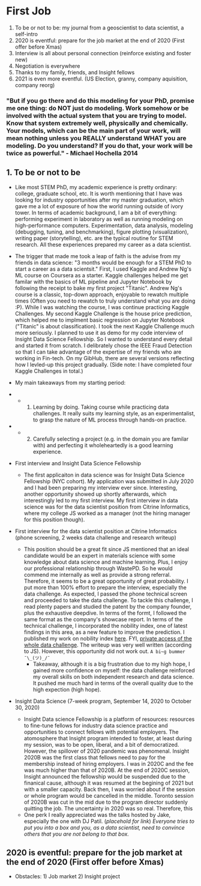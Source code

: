 # First Job
1. To be or not to be: my journal from a geoscientist to data scientist, a self-intro
2. 2020 is eventful: prepare for the job market at the end of 2020 (First offer before Xmas)  
3. Interview is all about personal connection (reinforce existing and foster new)
4. Negotiation is everywhere    
5. Thanks to my family, friends, and Insight fellows
6. 2021 is even more eventful. (US Election, granny, company aquisition, company reorg)

### "But if you go there and do this modeling for your PhD, promise me one thing:   do NOT just do modeling.  Work somehow or be involved with the actual system that you are trying to model.   Know that system extremely well, physically and chemically.   Your models, which can be the main part of your work, will mean nothing unless you REALLY understand WHAT you are modeling.   Do you understand?   If you do that, your work will be twice as powerful." - Michael Hochella 2014

## 1. To be or not to be  
- Like most STEM PhD, my academic experience is pretty ordinary: college, graduate school, etc. It is worth mentioning that I have was looking for industry opportunities after my master graduation, which gave me a lot of exposure of how the world running outside of ivory tower. In terms of academic background, I am a bit of everything: performing experiment in laboratory as well as running modeling on high-performance computers. Experimentation, data analysis, modeling (debugging, tuning, and benchmarking), figure plotting (visualization), writing paper (storytelling), etc. are the typical routine for STEM research. All these experiences prepared my career as a data scientist.

- The trigger that made me took a leap of faith is the advise from my friends in data science: "3 months would be enough for a STEM PhD to start a career as a data scientsit." First, I used Kaggle and Andrew Ng's ML course on Coursera as a starter. Kaggle challenges helped me get familar with the basics of ML pipeline and Jupyter Notebook by following the receipt to bake my first project "Titanic". Andrew Ng's course is a classic, top-down approach, enjoyable to rewatch multiple times (Often you need to rewatch to truly understand what you are doing :P). While I was watching the course, I was continue practicing Kaggle Challenges. My second Kaggle Challenge is the house price prediction, which helped me to implment basic regression on Jupyter Notebook ("Titanic" is about classification). I took the next Kaggle Challenge much more seriously. I planned to use it as demo for my code interview of Insight Data Science Fellowship. So I wanted to understand every detail and started it from scratch. I delibrately chose the IEEE Fraud Detection so that I can take advantage of the expertise of my friends who are working in Fin-tech. On my GibHub, there are several versions reflecting how I levled-up this project gradually. (Side note: I have completed four Kaggle Challenges in total.) 

- My main takeaways from my starting period:
- -  1. Learning by doing. Taking course while practicing data challenges. It really suits my learning style, as an experimentalist, to grasp the nature of ML process through hands-on practice.
- -  2. Carefully selecting a project (e.g. in the domain you are familar with) and perfecting it wholeheartedly is a good learning experience.

- First interview and Insight Data Science Fellowship  
   - The first applicaiton in data science was for Insight Data Science Fellowship (NYC cohort). My application was submitted in July 2020 and I had been preparing my interview ever since. Interesting, another opportunity showed up shortly afterwards, which interestingly led to my first interview. My first interview in data science was for the data scientist position from Citrine Informatics, where my college JS worked as a manager (not the hiring manager for this position though). 
- First interview for the data scientist position at Citrine Informatics (phone screening, 2 weeks data challenge and research writeup) 
  - This position should be a great fit since JS mentioned that an ideal candidate would be an expert in materials science with some knowledge about data science and machine learning. Plus, I enjoy our professional relationship through WastePD. So he would commend me internally as well as provide a strong referral. Therefore, it seems to be a great opportunity of great probability. I put more than 100% effort to prepare the interview, especially the data challenge. As expected, I passed the phone technical screen and proceeded to take the data challenge. To tackle this challenge, I read plenty papers and studied the patent by the company founder, plus the exhaustive deepdive. In terms of the formt, I followed the same format as the company's showcase report. In terms of the technical challenge, I incorporated the nobility index, one of latest findings in this area, as a new feature to improve the prediction. I published my work on nobility index [here](https://github.com/er1czz/elements). FYI, [private access of the whole data challenge](https://github.com/er1czz/citrine_challenge). The writeup was very well written (according to JS). However, this opportunity did not work out.  ``` A bi~g bummer  ¯\_(ツ)_/¯  ``` 
       - Takeaway, although it is a big frustration due to my high hope, I gained more confidence on myself: the data challenge reinforced my overall skills on both independent research and data science. It pushed me much hard in terms of the overall quality due to the high expection (high hope).  
   
- Insight Data Science (7-week program, September 14, 2020 to October 30, 2020) 
   - Insight Data science Fellowship is a platform of resources: resources to fine-tune fellows for industry data science practice and opportunities to connect fellows with potential employers. The atomosphere that Insight program intended to foster, at least during my session, was to be open, liberal, and a bit of democratized. However, the spillover of 2020 pandemic was phenomenal. Insight 2020B was the first class that fellows need to pay for the membership instead of hiring employers. I was in 2020C and the fee was much higher than that of 2020B. At the end of 2020C session, Insight announced the fellowship would be suspended due to the finanical cause, although it was resumed at the begining of 2021 but with a smaller capacity. Back then, I was worried about if the session or whole program would be cancelled in the middle. Toronto session of 2020B was cut in the mid due to the program director suddenly quitting the job. The uncertainty in 2020 was so real. Therefore, this 
   - One perk I really appreciated was the talks hosted by Jake, especially the one with DJ Patil. (*placehold for link*) *Everyone tries to put you into a box and you, as a data scientist, need to convince others that you are not belong to that box.* 

## 2020 is eventful: prepare for the job market at the end of 2020 (First offer before Xmas)
- Obstacles: 1) Job market 2) Insight project  
